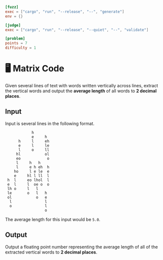 ```toml
[fuzz]
exec = ["cargo", "run", "--release", "--", "generate"]
env = {}

[judge]
exec = ["cargo", "run", "--release", "--quiet", "--", "validate"]

[problem]
points = 7
difficulty = 1
```

# 🖥️ Matrix Code
Given several lines of text with words written vertically across lines, extract the vertical words and output the **average length** of all words to **2 decimal places**. 

## Input
Input is several lines in the following format.

```
            h       
            e     h 
      h     l     eh
      e     l     le
      l     o     ll
     hl           ol
     eo            o
     l     h   h    
     l     e h eh  h
    ho     l e le  e
    e     hl l ll  l
 h  l     eo lhol  l
 e  l     l  oe o  o
 lh o     l   l     
 le       o   l   h 
 ol           o   e 
  l               l 
  o               l 
                  o 
```
The average length for this input would be `5.0`.

## Output
Output a floating point number representing the average length of all of the extracted vertical words to **2 decimal places**. 
